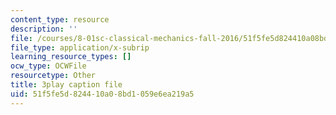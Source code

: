 ```yaml
---
content_type: resource
description: ''
file: /courses/8-01sc-classical-mechanics-fall-2016/51f5fe5d824410a08bd1059e6ea219a5_prCwfSiWuq0.srt
file_type: application/x-subrip
learning_resource_types: []
ocw_type: OCWFile
resourcetype: Other
title: 3play caption file
uid: 51f5fe5d-8244-10a0-8bd1-059e6ea219a5
---
```

